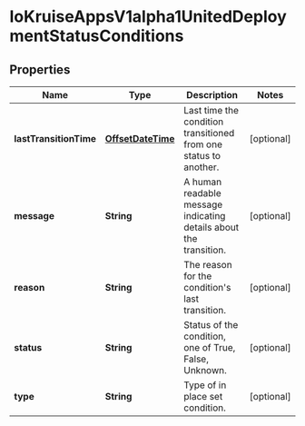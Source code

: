 
# IoKruiseAppsV1alpha1UnitedDeploymentStatusConditions

## Properties
Name | Type | Description | Notes
------------ | ------------- | ------------- | -------------
**lastTransitionTime** | [**OffsetDateTime**](OffsetDateTime.md) | Last time the condition transitioned from one status to another. |  [optional]
**message** | **String** | A human readable message indicating details about the transition. |  [optional]
**reason** | **String** | The reason for the condition&#39;s last transition. |  [optional]
**status** | **String** | Status of the condition, one of True, False, Unknown. |  [optional]
**type** | **String** | Type of in place set condition. |  [optional]



